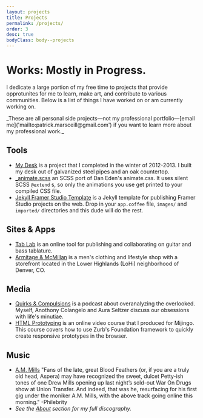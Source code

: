 ```yaml
---
layout: projects
title: Projects
permalink: /projects/
order: 3
desc: true
bodyClass: body--projects
---
```

<div class="outer">
<h1 class="page__title">Works: Mostly in Progress.</h1>

<p class="page__intro" markdown="1">I dedicate a large portion of my free time to projects that provide opprotunites for me to learn, make art, and contribute to various communities. Below is a list of things I have worked on or am currently working on.</p>
<p class="page__intro" markdown="1">_These are all personal side projects—not my professional portfolio—[email me]('mailto:patrick.marsceill@gmail.com') if you want to learn more about my professional work._</p>
</div>
<div class="layout--four-col panel">
<div class="layout__col" markdown="1"><h2><i class="icon icon-tools"></i> Tools</h2>

* [My Desk](/2013/01/14/building-my-desk-part-one-the-frame/) is a project that I completed in the winter of 2012-2013. I built my desk out of galvanized steel pipes and an oak countertop.
* [_animate.scss](https://github.com/pmarsceill/_animate.scss) an SCSS port of Dan Eden's animate.css. It uses silent SCSS `@extend` s, so only the animations you use get printed to your compiled CSS file.
* [Jekyll Framer Studio Template](https://github.com/pmarsceill/Jekyll-Framer-Template) is a Jekyll template for publishing Framer Studio projects on the web. Drop in your `app.coffee` file, `images/` and `imported/` directories and this dude will do the rest.
    
</div><div class="layout__col" markdown="1"><h2><i class="icon-webapps icon"></i> Sites & Apps</h2>

* [Tab Lab](http://tablab.io) is an online tool for publishing and collaborating on guitar and bass tablature.
* [Armitage &amp; McMillan](http://armitageandmcmillan.com) is a men's clothing and lifestyle shop with a storefront located in the Lower Highlands (LoHi) neighborhood of Denver, CO.
    
</div><div class="layout__col" markdown="1"><h2><i class="icon-podcasts icon"></i> Media</h2>

* [Quirks &amp; Compulsions](http://quirksandcompulsions.com) is a podcast about overanalyzing the overlooked. Myself, Anothony Colangelo and Aura Seltzer discuss our obsessions with life's minutiae.
* [HTML Prototyping](http://https://mijingo.com/products/screencasts/html-prototyping/) is an online video course that I produced for Mijingo. This course covers how to use Zurb's Foundation framework to quickly create responsive prototypes in the browser.
    
</div><div class="layout__col" markdown="1"><h2><i class="icon-music icon"></i> Music</h2>

* [A.M. Mills](https://www.facebook.com/pages/AM-Mills/1407256366204937) "Fans of the late, great Blood Feathers (or, if you are a truly old head, Aspera) may have recognized the sweet, dulcet Petty-ish tones of one Drew Mills opening up last night’s sold-out War On Drugs show at Union Transfer. And indeed, that was he, resurfacing for his first gig under the moniker A.M. Mills, with the above track going online this morning." -Philebrity
* _See the [About](/about/) section for my full discography._

</div></div>









